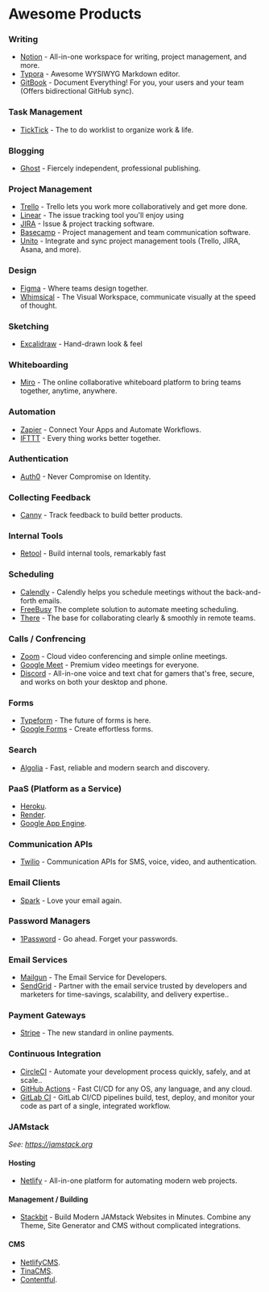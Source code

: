 # Awesome Products

### Writing

* [Notion](https://notion.so) - All-in-one workspace for writing, project management, and more.
* [Typora](https://www.typora.io/) - Awesome WYSIWYG Markdown editor.
* [GitBook](https://www.gitbook.com/) - Document Everything! For you, your users and your team \(Offers bidirectional GitHub sync\).

### Task Management

* [TickTick](https://ticktick.com) - The to do worklist to organize work & life.

### Blogging

* [Ghost](https://ghost.org) - Fiercely independent, professional publishing.

### Project Management

* [Trello](https://trello.com/) - Trello lets you work more collaboratively and get more done.
* [Linear](https://linear.app/) - The issue tracking tool you'll enjoy using
* [JIRA](https://www.atlassian.com/software/jira) - Issue & project tracking software.
* [Basecamp](https://basecamp.com/) - Project management and team communication software.
* [Unito](https://unito.io/) - Integrate and sync project management tools \(Trello, JIRA, Asana, and more\).

### Design

* [Figma](https://www.figma.com/) - Where teams design together.
* [Whimsical](https://whimsical.com/) - The Visual Workspace, communicate visually at the speed of thought.

### Sketching

* [Excalidraw](https://excalidraw.com/) - Hand-drawn look & feel

### Whiteboarding

* [Miro](https://miro.com/) - The online collaborative whiteboard platform to bring teams together, anytime, anywhere.

### Automation

* [Zapier](https://zapier.com/) - Connect Your Apps and Automate Workflows.
* [IFTTT](https://ifttt.com) - Every thing works better together.

### Authentication

* [Auth0](https://auth0.com/) - Never Compromise on Identity.

### Collecting Feedback

* [Canny](https://canny.io) - Track feedback to build better products.

### Internal Tools

* [Retool](https://retool.com/) - Build internal tools, remarkably fast

### Scheduling

* [Calendly](https://calendly.com) - Calendly helps you schedule meetings without the back-and-forth emails.
* [FreeBusy](http://freebusy.io/) The complete solution to automate meeting scheduling.
* [There](https://there.team/) - The base for collaborating clearly & smoothly in remote teams.

### Calls / Confrencing

* [Zoom](https://zoom.us) - Cloud video conferencing and simple online meetings.
* [Google Meet](https://apps.google.com/meet/?hl=en) - Premium video meetings for everyone.
* [Discord](https://discordapp.com) - All-in-one voice and text chat for gamers that's free, secure, and works on both your desktop and phone.

### Forms

* [Typeform](https://www.typeform.com) - The future of forms is here.
* [Google Forms](https://www.google.com/forms/about/) - Create effortless forms.

### Search

* [Algolia](https://www.algolia.com) - Fast, reliable and modern search and discovery.

### PaaS \(Platform as a Service\)

* [Heroku](https://heroku.com).
* [Render](https://render.com).
* [Google App Engine](https://cloud.google.com/appengine/).

### Communication APIs

* [Twilio](https://twilio.com) - Communication APIs for SMS, voice, video, and authentication.

### Email Clients

* [Spark](https://sparkmailapp.com/) - Love your email again.

### Password Managers

* [1Password](https://1password.com) - Go ahead. Forget your passwords.

### Email Services

* [Mailgun](https://www.mailgun.com/) - The Email Service for Developers.
* [SendGrid](https://sendgrid.com) - Partner with the email service trusted by developers and marketers for time-savings, scalability, and delivery expertise..

### Payment Gateways

* [Stripe](https://stripe.com) - The new standard in online payments.

### Continuous Integration

* [CircleCI](https://circleci.com/) - Automate your development process quickly, safely, and at scale..
* [GitHub Actions](https://github.blog/2019-08-08-github-actions-now-supports-ci-cd/) - Fast CI/CD for any OS, any language, and any cloud.
* [GitLab CI](https://about.gitlab.com/product/continuous-integration/) - GitLab CI/CD pipelines build, test, deploy, and monitor your code as part of a single, integrated workflow.

### JAMstack

_See:_ [_https://jamstack.org_](https://jamstack.org)

#### Hosting

* [Netlify](https://netlify.com) - All-in-one platform for automating modern web projects.

#### Management / Building

* [Stackbit](https://www.stackbit.com/) - Build Modern JAMstack Websites in Minutes. Combine any Theme, Site Generator and CMS without complicated integrations.

#### CMS

* [NetlifyCMS](https://www.netlifycms.org/).
* [TinaCMS](https://tinacms.org/).
* [Contentful](https://www.contentful.com/).

